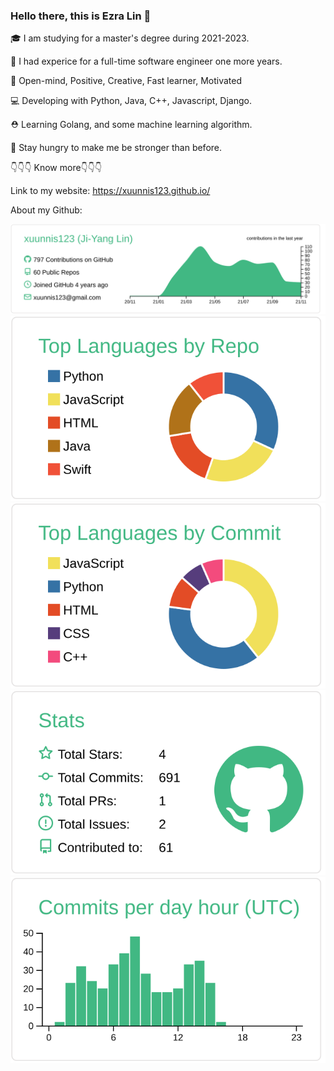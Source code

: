 ### Hello there, this is Ezra Lin 👋

 🎓 I am studying for a master's degree during 2021-2023.
 
 💼 I had experice for a full-time software engineer one more years.
 
 💙 Open-mind, Positive, Creative, Fast learner, Motivated
 
 💻 Developing with Python, Java, C++, Javascript, Django.
 
 ⛑ Learning Golang, and some machine learning algorithm.
 
 🎯 Stay hungry to make me be stronger than before.
 
 👇👇👇 Know more👇👇👇


Link to my website: https://xuunnis123.github.io/

About my Github:


[![](https://raw.githubusercontent.com/xuunnis123/Readme/master/profile-summary-card-output/vue/0-profile-details.svg)](https://github.com/vn7n24fzkq/github-profile-summary-cards)
[![](https://raw.githubusercontent.com/xuunnis123/Readme/master/profile-summary-card-output/vue/1-repos-per-language.svg)](https://github.com/vn7n24fzkq/github-profile-summary-cards) [![](https://raw.githubusercontent.com/xuunnis123/Readme/master/profile-summary-card-output/vue/2-most-commit-language.svg)](https://github.com/vn7n24fzkq/github-profile-summary-cards)
[![](https://raw.githubusercontent.com/xuunnis123/Readme/master/profile-summary-card-output/vue/3-stats.svg)](https://github.com/vn7n24fzkq/github-profile-summary-cards) [![](https://raw.githubusercontent.com/xuunnis123/Readme/master/profile-summary-card-output/vue/4-productive-time.svg)](https://github.com/vn7n24fzkq/github-profile-summary-cards)

